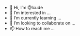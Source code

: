 - 👋 Hi, I’m @Icude
- 👀 I’m interested in ...
- 🌱 I’m currently learning ...
- 💞️ I’m looking to collaborate on ...
- 📫 How to reach me ...

<!---
Icude/Icude is a ✨ special ✨ repository because its `README.md` (this file) appears on your GitHub profile.
You can click the Preview link to take a look at your changes.
--->

